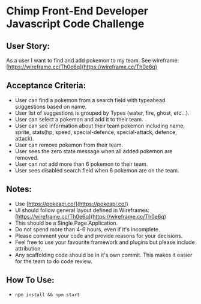# Chimp Front-End Developer Javascript Code Challenge

## User Story:
As a user I want to find and add pokemon to my team.
See wireframe: [https://wireframe.cc/Th0e6q](https://wireframe.cc/Th0e6q)

## Acceptance Criteria:
- User can find a pokemon from a search field with typeahead suggestions based on name.
- User list of suggestions is grouped by Types (water, fire, ghost, etc...).
- User can select a pokemon and add it to their team.
- User can see information about their team pokemon including name, sprite, stats(hp, speed, special-defence, special-attack, defence, attack).
- User can remove pokemon from their team.
- User sees the zero state message when all added pokemon are removed.
- User can not add more than 6 pokemon to their team.
- User sees disabled search field when 6 pokemon are on the team.

## Notes:
- Use [https://pokeapi.co/](https://pokeapi.co/)
- UI should follow general layout defined in Wireframes: [https://wireframe.cc/Th0e6q](https://wireframe.cc/Th0e6q)
- This should be a Single Page Application.
- Do not spend more than 4-6 hours, even if it's incomplete.
- Please comment your code and provide reasons for your decisions.
- Feel free to use your favourite framework and plugins but please include attribution.
- Any scaffolding code should be in it's own commit. This makes it easier for the team to do code review.

## How To Use:
- `npm install && npm start`
